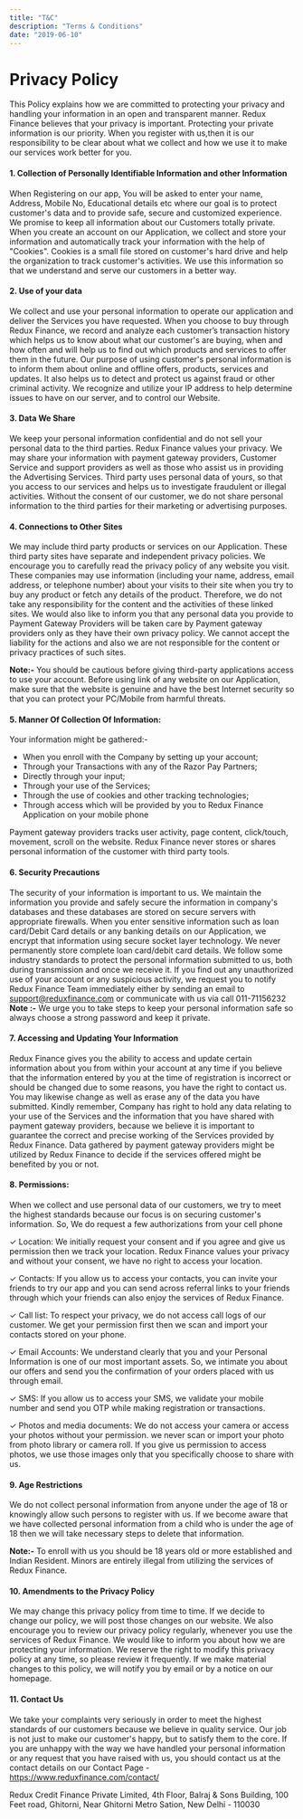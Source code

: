 ```yaml
---
title: "T&C"
description: "Terms & Conditions"
date: "2019-06-10"
---
```



# Privacy Policy

This Policy explains how we are committed to protecting your privacy and handling your information in an open and transparent manner. Redux Finance believes that your privacy is important. Protecting your private information is our priority. When you register with us,then it is our responsibility to be clear about what we collect and how we use it to make our services work better for you.

#### 1. Collection of Personally Identifiable Information and other Information

When Registering on our app, You will be asked to enter your name, Address, Mobile No, Educational details etc where our goal is to protect customer's data and to provide safe, secure and customized experience. We promise to keep all information about our Customers totally private. When you create an account on our Application, we collect and store your information and automatically track your information with the help of "Cookies". Cookies is a small file stored on customer's hard drive and help the organization to track customer's activities. We use this information so that we understand and serve our customers in a better way.

#### 2. Use of your data

We collect and use your personal information to operate our application and deliver the Services you have requested. When you choose to buy through Redux Finance, we record and analyze each customer’s transaction history which helps us to know about what our customer's are buying, when and how often and will help us to find out which products and services to offer them in the future. Our purpose of using customer's personal information is to inform them about online and offline offers, products, services and updates. It also helps us to detect and protect us against fraud or other criminal activity. We recognize and utilize your IP address to help determine issues to have on our server, and to control our Website.

#### 3. Data We Share

We keep your personal information confidential and do not sell your personal data to the third parties. Redux Finance values your privacy. We may share your information with payment gateway providers, Customer Service and support providers as well as those who assist us in providing the Advertising Services. Third party uses personal data of yours, so that you access to our services and helps us to investigate fraudulent or illegal activities. Without the consent of our customer, we do not share personal information to the third parties for their marketing or advertising purposes.

#### 4. Connections to Other Sites

We may include third party products or services on our Application. These third party sites have separate and independent privacy policies. We encourage you to carefully read the privacy policy of any website you visit. These companies may use information (including your name, address, email address, or telephone number) about your visits to their site when you try to buy any product or fetch any details of the product. Therefore, we do not take any responsibility for the content and the activities of these linked sites. We would also like to inform you that any personal data you provide to Payment Gateway Providers will be taken care by Payment gateway providers only as they have their own privacy policy. We cannot accept the liability for the actions and also we are not responsible for the content or privacy practices of such sites.

**Note:-**  You should be cautious before giving third-party applications access to use your account. Before using link of any website on our Application, make sure that the website is genuine and have the best Internet security so that you can protect your PC/Mobile from harmful threats.

#### 5. Manner Of Collection Of Information:

Your information might be gathered:-

-   When you enroll with the Company by setting up your account;
-   Through your Transactions with any of the Razor Pay Partners;
-   Directly through your input;
-   Through your use of the Services;
-   Through the use of cookies and other tracking technologies;
-   Through access which will be provided by you to Redux Finance Application on your mobile phone

Payment gateway providers tracks user activity, page content, click/touch, movement, scroll on the website. Redux Finance never stores or shares personal information of the customer with third party tools.

#### 6. Security Precautions

The security of your information is important to us. We maintain the information you provide and safely secure the information in company's databases and these databases are stored on secure servers with appropriate firewalls. When you enter sensitive information such as loan card/Debit Card details or any banking details on our Application, we encrypt that information using secure socket layer technology. We never permanently store complete loan card/debit card details. We follow some industry standards to protect the personal information submitted to us, both during transmission and once we receive it. If you find out any unauthorized use of your account or any suspicious activity, we request you to notify Redux Finance Team immediately either by sending an email to support@reduxfinance.com or communicate with us via call 011-71156232
**Note :-**  We urge you to take steps to keep your personal information safe so always choose a strong password and keep it private.

#### 7. Accessing and Updating Your Information

Redux Finance gives you the ability to access and update certain information about you from within your account at any time if you believe that the information entered by you at the time of registration is incorrect or should be changed due to some reasons, you have the right to contact us. You may likewise change as well as erase any of the data you have submitted. Kindly remember, Company has right to hold any data relating to your use of the Services and the information that you have shared with payment gateway providers, because we believe it is important to guarantee the correct and precise working of the Services provided by Redux Finance. Data gathered by payment gateway providers might be utilized by Redux Finance to decide if the services offered might be benefited by you or not.

#### 8. Permissions:

When we collect and use personal data of our customers, we try to meet the highest standards because our focus is on securing customer's information. So, We do request a few authorizations from your cell phone

✓ Location: We initially request your consent and if you agree and give us permission then we track your location. Redux Finance values your privacy and without your consent, we have no right to access your location.

✓ Contacts: If you allow us to access your contacts, you can invite your friends to try our app and you can send across referral links to your friends through which your friends can also enjoy the services of Redux Finance.

✓ Call list: To respect your privacy, we do not access call logs of our customer. We get your permission first then we scan and import your contacts stored on your phone.

✓ Email Accounts: We understand clearly that you and your Personal Information is one of our most important assets. So, we intimate you about our offers and send you the confirmation of your orders placed with us through email.

✓ SMS: If you allow us to access your SMS, we validate your mobile number and send you OTP while making registration or transactions.

✓ Photos and media documents: We do not access your camera or access your photos without your permission. we never scan or import your photo from photo library or camera roll. If you give us permission to access photos, we use those images only that you specifically choose to share with us.

#### 9. Age Restrictions

We do not collect personal information from anyone under the age of 18 or knowingly allow such persons to register with us. If we become aware that we have collected personal information from a child who is under the age of 18 then we will take necessary steps to delete that information.

**Note:-**  To enroll with us you should be 18 years old or more established and Indian Resident. Minors are entirely illegal from utilizing the services of Redux Finance.

#### 10. Amendments to the Privacy Policy

We may change this privacy policy from time to time. If we decide to change our policy, we will post those changes on our website. We also encourage you to review our privacy policy regularly, whenever you use the services of Redux Finance. We would like to inform you about how we are protecting your information. We reserve the right to modify this privacy policy at any time, so please review it frequently. If we make material changes to this policy, we will notify you by email or by a notice on our homepage.

#### 11. Contact Us

We take your complaints very seriously in order to meet the highest standards of our customers because we believe in quality service. Our job is not just to make our customer's happy, but to satisfy them to the core. If you are unhappy with the way we have handled your personal information or any request that you have raised with us, you should contact us at the contact details on our Contact Page -  https://www.reduxfinance.com/contact/

Redux Credit Finance Private Limited, 
4th Floor, Balraj & Sons Building, 
100 Feet road, Ghitorni, Near Ghitorni Metro Sation,
New Delhi - 110030